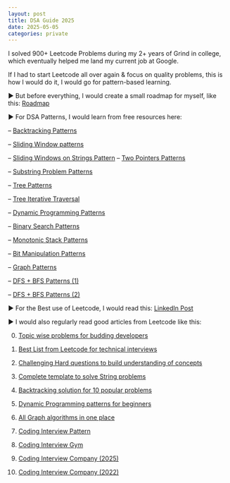 ```yaml
---
layout: post
title: DSA Guide 2025
date: 2025-05-05
categories: private
---
```


I solved 900+ Leetcode Problems during my 2+ years of Grind in college, which eventually helped me land my current job at Google.

If I had to start Leetcode all over again & focus on quality problems, this is how I would do it, I would go for pattern-based learning.

► But before everything, I would create a small roadmap for myself, like this: [Roadmap](https://lnkd.in/et8pva2U)

► For DSA Patterns, I would learn from free resources here:

– [Backtracking Patterns](https://medium.com/leetcode-patterns/leetcode-pattern-3-backtracking-5d9e5a03dc26)

– [Sliding Window patterns](https://leetcode.com/problems/frequency-of-the-most-frequent-element/solutions/1175088/C++-Maximum-Sliding-Window-Cheatsheet-Template/)

– [Sliding Windows on Strings Pattern](https://medium.com/leetcode-patterns/leetcode-pattern-2-sliding-windows-for-strings-e19af105316b)
– [Two Pointers Patterns](https://leetcode.com/discuss/post/1688903/solved-all-two-pointers-problems-in-100-z56cn/)

– [Substring Problem Patterns](https://leetcode.com/problems/minimum-window-substring/solutions/26808/Here-is-a-10-line-template-that-can-solve-most-'substring'-problems/)

– [Tree Patterns](https://leetcode.com/discuss/post/937307/iterative-recursive-dfs-bfs-tree-travers-e1f4/)

– [Tree Iterative Traversal](https://medium.com/leetcode-patterns/leetcode-pattern-0-iterative-traversals-on-trees-d373568eb0ec)

– [Dynamic Programming Patterns](https://leetcode.com/discuss/post/458695/Dynamic-Programming-Patterns/)

– [Binary Search Patterns](https://leetcode.com/discuss/post/786126/Python-Powerful-Ultimate-Binary-Search-Template.-Solved-many-problems/)

– [Monotonic Stack Patterns](https://leetcode.com/discuss/post/2347639/A-comprehensive-guide-and-template-for-monotonic-stack-based-problems/)

– [Bit Manipulation Patterns](https://leetcode.com/discuss/post/3901862/All-Types-of-Patterns-for-Bits-Manipulations-and-How-to-use-it/)

– [Graph Patterns](https://leetcode.com/discuss/post/655708/Graph-For-Beginners-Problems-or-Pattern-or-Sample-Solutions/)

– [DFS + BFS Patterns (1)](https://medium.com/leetcode-patterns/leetcode-pattern-1-bfs-dfs-25-of-the-problems-part-1-519450a84353)

– [DFS + BFS Patterns (2)](https://medium.com/leetcode-patterns/leetcode-pattern-2-dfs-bfs-25-of-the-problems-part-2-a5b269597f52)

► For the Best use of Leetcode, I would read this: [LinkedIn Post](https://www.linkedin.com/posts/karan-saxena-466b07190_i-grinded-leetcode-codechef-codeforces-activity-7284569478707699712-cx1W/?utm_source=share&utm_medium=member_desktop&rcm=ACoAADEyyn4B7gKJkHf3NTd6pff1kNNP7qVP1-o)

► I would also regularly read good articles from Leetcode like this:

0. [Topic wise problems for budding developers](https://leetcode.com/discuss/post/448024/Topic-wise-problems-for-Beginners/)

1. [Best List from Leetcode for technical interviews](https://leetcode.com/discuss/post/2069641/the-only-lists-you-need-for-your-interview-preparation/)

2. [Challenging Hard questions to build understanding of concepts](https://leetcode.com/problem-list/9n9nn3z7/)

3. [Complete template to solve String problems](https://leetcode.com/discuss/post/1333049/Collections-of-string-questions-pattern-for-upcoming-placement-2021/)

4. [Backtracking solution for 10 popular problems](https://leetcode.com/problems/permutations/solutions/18284/Backtrack-Summary:-General-Solution-for-10-Questionsh/)

5. [Dynamic Programming patterns for beginners](https://leetcode.com/discuss/post/662866/dp-for-beginners-problems-patterns-sample-solutions/)

6. [All Graph algorithms in one place](https://leetcode.com/discuss/post/969327/graph-algorithms-one-place-dijkstra-bellman-ford-floyd-warshall-prims-kruskals-dsu/)

7. [Coding Interview Pattern](https://github.com/Chanda-Abdul/Several-Coding-Patterns-for-Solving-Data-Structures-and-Algorithms-Problems-during-Interviews)

8. [Coding Interview Gym](https://github.com/partho-maple/coding-interview-gym)

9. [Coding Interview Company (2025)](https://github.com/liquidslr/leetcode-company-wise-problems)

10. [Coding Interview Company (2022)](https://github.com/krishnadey30/LeetCode-Questions-CompanyWise)
